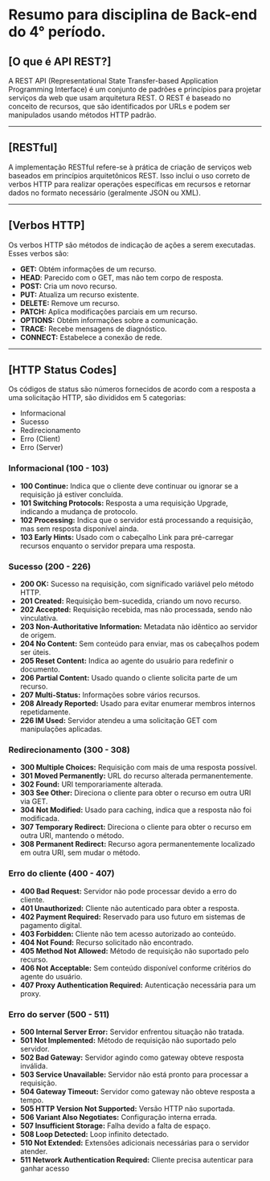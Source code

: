 # Resumo para disciplina de Back-end do 4° período.

## [O que é API REST?]

A REST API (Representational State Transfer-based Application Programming Interface) é um conjunto de padrões e princípios para projetar serviços da web que usam arquitetura REST. O REST é baseado no conceito de recursos, que são identificados por URLs e podem ser manipulados usando métodos HTTP padrão.

- - -
## [RESTful]

A implementação RESTful refere-se à prática de criação de serviços web baseados em princípios arquitetônicos REST. Isso inclui o uso correto de verbos HTTP para realizar operações específicas em recursos e retornar dados no formato necessário (geralmente JSON ou XML). 

- - -
## [Verbos HTTP]

Os verbos HTTP são métodos de indicação de ações a serem executadas.
Esses verbos são:

- **GET:** Obtém informações de um recurso.
- **HEAD**: Parecido com o GET, mas não tem corpo de resposta.
- **POST:** Cria um novo recurso.
- **PUT:** Atualiza um recurso existente.
- **DELETE:** Remove um recurso.
- **PATCH:** Aplica modificações parciais em um recurso.
- **OPTIONS:** Obtém informações sobre a comunicação.
- **TRACE:** Recebe mensagens de diagnóstico.
- **CONNECT:** Estabelece a conexão de rede.

- - -
## [HTTP Status Codes]

Os códigos de status são números fornecidos de acordo com a resposta a uma solicitação HTTP, são divididos em 5 categorias:

- Informacional
- Sucesso
- Redirecionamento
- Erro (Client)
- Erro (Server)

### Informacional (100 - 103)

- **100 Continue:** Indica que o cliente deve continuar ou ignorar se a requisição já estiver concluída.
- **101 Switching Protocols:** Resposta a uma requisição Upgrade, indicando a mudança de protocolo.
- **102 Processing:** Indica que o servidor está processando a requisição, mas sem resposta disponível ainda.
- **103 Early Hints:** Usado com o cabeçalho Link para pré-carregar recursos enquanto o servidor prepara uma resposta.

### Sucesso (200 - 226)

- **200 OK:** Sucesso na requisição, com significado variável pelo método HTTP.
- **201 Created:** Requisição bem-sucedida, criando um novo recurso.
- **202 Accepted:** Requisição recebida, mas não processada, sendo não vinculativa.
- **203 Non-Authoritative Information:** Metadata não idêntico ao servidor de origem.
- **204 No Content:** Sem conteúdo para enviar, mas os cabeçalhos podem ser úteis.
- **205 Reset Content:** Indica ao agente do usuário para redefinir o documento.
- **206 Partial Content:** Usado quando o cliente solicita parte de um recurso.
- **207 Multi-Status:** Informações sobre vários recursos.
- **208 Already Reported:** Usado para evitar enumerar membros internos repetidamente.
- **226 IM Used:** Servidor atendeu a uma solicitação GET com manipulações aplicadas.

### Redirecionamento (300 - 308)

- **300 Multiple Choices:** Requisição com mais de uma resposta possível.
- **301 Moved Permanently:** URL do recurso alterada permanentemente.
- **302 Found:** URI temporariamente alterada.
- **303 See Other:** Direciona o cliente para obter o recurso em outra URI via GET.
- **304 Not Modified:** Usado para caching, indica que a resposta não foi modificada.
- **307 Temporary Redirect:** Direciona o cliente para obter o recurso em outra URI, mantendo o método.
- **308 Permanent Redirect:** Recurso agora permanentemente localizado em outra URI, sem mudar o método.

### Erro do cliente (400 - 407)

- **400 Bad Request:** Servidor não pode processar devido a erro do cliente.
- **401 Unauthorized:** Cliente não autenticado para obter a resposta.
- **402 Payment Required:** Reservado para uso futuro em sistemas de pagamento digital.
- **403 Forbidden:** Cliente não tem acesso autorizado ao conteúdo.
- **404 Not Found:** Recurso solicitado não encontrado.
- **405 Method Not Allowed:** Método de requisição não suportado pelo recurso.
- **406 Not Acceptable:** Sem conteúdo disponível conforme critérios do agente do usuário.
- **407 Proxy Authentication Required:** Autenticação necessária para um proxy.

### Erro do server (500 - 511)

- **500 Internal Server Error:** Servidor enfrentou situação não tratada.
- **501 Not Implemented:** Método de requisição não suportado pelo servidor.
- **502 Bad Gateway:** Servidor agindo como gateway obteve resposta inválida.
- **503 Service Unavailable:** Servidor não está pronto para processar a requisição.
- **504 Gateway Timeout:** Servidor como gateway não obteve resposta a tempo.
- **505 HTTP Version Not Supported:** Versão HTTP não suportada.
- **506 Variant Also Negotiates:** Configuração interna errada.
- **507 Insufficient Storage:** Falha devido a falta de espaço.
- **508 Loop Detected:** Loop infinito detectado.
- **510 Not Extended:** Extensões adicionais necessárias para o servidor atender.
- **511 Network Authentication Required:** Cliente precisa autenticar para ganhar acesso
